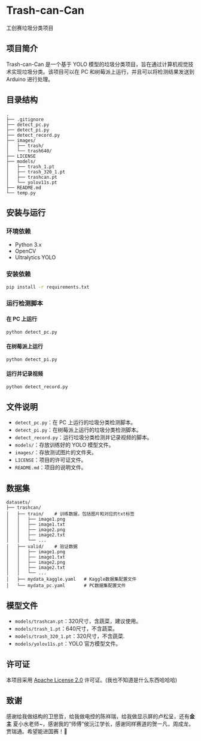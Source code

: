 # Trash-can-Can

工创赛垃圾分类项目

## 项目简介

Trash-can-Can 是一个基于 YOLO 模型的垃圾分类项目，旨在通过计算机视觉技术实现垃圾分类。该项目可以在 PC 和树莓派上运行，并且可以将检测结果发送到 Arduino 进行处理。

## 目录结构

```
.
├── .gitignore
├── detect_pc.py
├── detect_pi.py
├── detect_record.py
├── images/
│   ├── trash/
│   └── trash640/
├── LICENSE
├── models/
│   ├── trash_1.pt
│   ├── trash_320_1.pt
│   ├── trashcan.pt
│   └── yolov11s.pt
├── README.md
└── temp.py
```

## 安装与运行

### 环境依赖

- Python 3.x
- OpenCV
- Ultralytics YOLO

### 安装依赖

```sh
pip install -r requirements.txt
```

### 运行检测脚本

#### 在 PC 上运行

```sh
python detect_pc.py
```

#### 在树莓派上运行

```sh
python detect_pi.py
```

#### 运行并记录视频

```sh
python detect_record.py
```

## 文件说明

- `detect_pc.py`：在 PC 上运行的垃圾分类检测脚本。
- `detect_pi.py`：在树莓派上运行的垃圾分类检测脚本。
- `detect_record.py`：运行垃圾分类检测并记录视频的脚本。
- `models/`：存放训练好的 YOLO 模型文件。
- `images/`：存放测试图片的文件夹。
- `LICENSE`：项目的许可证文件。
- `README.md`：项目的说明文件。

## 数据集

```
datasets/
├── trashcan/
│   ├── train/    # 训练数据，包括图片和对应的txt标签
│   │   ├── image1.png
│   │   ├── image1.txt
│   │   ├── image2.png
│   │   ├── image2.txt
│   │   └── ...
│   ├── valid/    # 验证数据
│   │   ├── image1.png
│   │   ├── image1.txt
│   │   ├── image2.png
│   │   ├── image2.txt
│   │   └── ...
│   ├── mydata_kaggle.yaml   # Kaggle数据集配置文件
│   └── mydata_pc.yaml       # PC数据集配置文件
```

## 模型文件

- `models/trashcan.pt`：320尺寸，含蔬菜，建议使用。
- `models/trash_1.pt`：640尺寸，不含蔬菜。
- `models/trash_320_1.pt`：320尺寸，不含蔬菜.
- `models/yolov11s.pt`：YOLO 官方模型文件。

## 许可证

本项目采用 [Apache License 2.0](LICENSE) 许可证。(我也不知道是什么东西哈哈哈)

## 致谢

感谢给我做结构的卫思哲，给我做电控的陈祥瑞，给我做显示屏的卢松呈，还有**金主** 夏小水老师~，感谢我的“师傅”侯沅江学长，感谢同样赛道的贺一凡，周成龙，贾瑞通。希望能进国赛！🚀